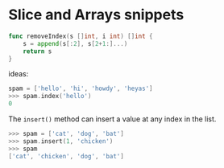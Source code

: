 # Slice and Arrays snippets

```go
func removeIndex(s []int, i int) []int {
	s = append(s[:2], s[2+1:]...)
	return s
}
```

ideas:

```go
spam = ['hello', 'hi', 'howdy', 'heyas']
>>> spam.index('hello')
0
```

The `insert()` method can insert a value at any index in the list.

```go
>>> spam = ['cat', 'dog', 'bat']
>>> spam.insert(1, 'chicken')
>>> spam
['cat', 'chicken', 'dog', 'bat']
```
